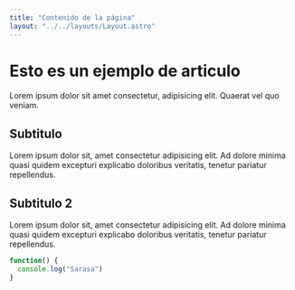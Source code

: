 ```yaml
---
title: "Contenido de la página"
layout: "../../layouts/Layout.astro"
---
```


# Esto es un ejemplo de articulo

Lorem ipsum dolor sit amet consectetur, adipisicing elit. Quaerat vel quo veniam.

## Subtitulo

Lorem ipsum dolor sit, amet consectetur adipisicing elit. Ad dolore minima quasi quidem excepturi explicabo doloribus veritatis, tenetur pariatur repellendus.

## Subtitulo 2

Lorem ipsum dolor sit, amet consectetur adipisicing elit. Ad dolore minima quasi quidem excepturi explicabo doloribus veritatis, tenetur pariatur repellendus.

```javascript
function() {
  console.log("Sarasa")
}
```
